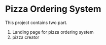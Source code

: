 # Pizza Ordering System

This project contains two part.
1. Landing page for pizza ordering system
2. pizza creator
